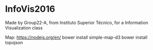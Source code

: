 # InfoVis2016
Made by Group22-A, from Instituto Superior Técnico, for a Information Visualization class

Map:
https://nodejs.org/en/
bower install simple-map-d3
bower install topojson

